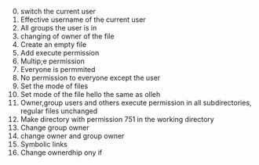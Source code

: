0. switch the current user
1. Effective username of the current user
2. All groups the user is in
3. changing of owner of the file
4. Create an empty file
5. Add execute permission
6. Multip;e permission
7. Everyone is permmited
8. No permission to everyone except the user
9. Set the mode of files
10. Set mode of the file hello the same as olleh
11. Owner,group users and others execute permission in all subdirectories, regular files unchanged
12. Make directory with permission 751 in the working directory
13. Change group owner
14. change owner and group owner
15. Symbolic links
16. Change ownerdhip ony if
